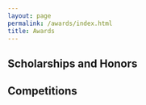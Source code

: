 ```yaml
---
layout: page
permalink: /awards/index.html
title: Awards
---
```


## Scholarships and Honors



## Competitions


